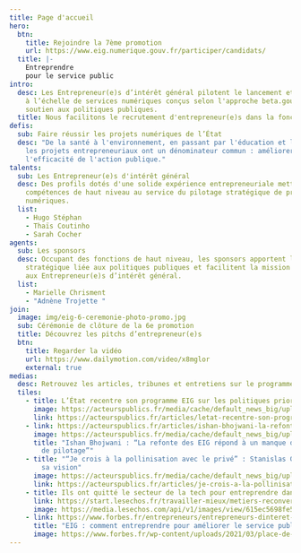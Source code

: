 ```yaml
---
title: Page d'accueil
hero:
  btn:
    title: Rejoindre la 7ème promotion
    url: https://www.eig.numerique.gouv.fr/participer/candidats/
  title: |-
    Entreprendre
    pour le service public
intro:
  desc: Les Entrepreneur(e)s d’intérêt général pilotent le lancement et le passage
    à l’échelle de services numériques conçus selon l'approche beta.gouv.fr en
    soutien aux politiques publiques.
  title: Nous facilitons le recrutement d'entrepreneur(e)s dans la fonction publique.
defis:
  sub: Faire réussir les projets numériques de l’État
  desc: "De la santé à l'environnement, en passant par l'éducation et la justice,
    les projets entrepreneuriaux ont un dénominateur commun : améliorer
    l'efficacité de l'action publique."
talents:
  sub: Les Entrepreneur(e)s d'intérêt général
  desc: Des profils dotés d'une solide expérience entrepreneuriale mettent leurs
    compétences de haut niveau au service du pilotage stratégique de produits
    numériques.
  list:
    - Hugo Stéphan
    - Thaïs Coutinho
    - Sarah Cocher
agents:
  sub: Les sponsors
  desc: Occupant des fonctions de haut niveau, les sponsors apportent la vision
    stratégique liée aux politiques publiques et facilitent la mission confiée
    aux Entrepreneur(e)s d’intérêt général.
  list:
    - Marielle Chrisment
    - "Adnène Trojette "
join:
  image: img/eig-6-ceremonie-photo-promo.jpg
  sub: Cérémonie de clôture de la 6e promotion
  title: Découvrez les pitchs d’entrepreneur(e)s
  btn:
    title: Regarder la vidéo
    url: https://www.dailymotion.com/video/x8mglor
    external: true
medias:
  desc: Retrouvez les articles, tribunes et entretiens sur le programme EIG
  tiles:
    - title: L’État recentre son programme EIG sur les politiques prioritaires
      image: https://acteurspublics.fr/media/cache/default_news_big/upload/media/default/0001/24/145fef1d59c0562152ea3842165dfdd2b1e53417.jpeg
      link: https://acteurspublics.fr/articles/letat-recentre-son-programme-eig-sur-les-politiques-prioritaires
    - link: https://acteurspublics.fr/articles/ishan-bhojwani-la-refonte-des-entrepreneurs-dinteret-general-repond-a-un-manque-de-competences-de-haut-niveau
      image: https://acteurspublics.fr/media/cache/default_news_big/upload/media/default/0001/47/e352ec8aa093add585eb12dfb743599e3ae76815.jpeg
      title: "Ishan Bhojwani : “La refonte des EIG répond à un manque de compétences
        de pilotage”"
    - title: "“Je crois à la pollinisation avec le privé” : Stanislas Guerini esquisse
        sa vision"
      image: https://acteurspublics.fr/media/cache/default_news_big/upload/media/default/0001/40/432fccf8510adf1a0248102463f28f58afa49804.jpeg
      link: https://acteurspublics.fr/articles/je-crois-a-la-pollinisation-avec-le-prive-le-ministre-guerini-esquisse-sa-vision-de-la-transformation-numerique
    - title: Ils ont quitté le secteur de la tech pour entreprendre dans le public
      link: https://start.lesechos.fr/travailler-mieux/metiers-reconversion/salaries-dans-la-tech-ils-ont-quitte-le-prive-pour-innover-dans-le-secteur-public-1352864
      image: https://media.lesechos.com/api/v1/images/view/615ec5698fe56f056b63bbb4/1280x720-webp/07070420995-web-tete.webp
    - link: https://www.forbes.fr/entrepreneurs/entrepreneurs-dinteret-general-comment-entreprendre-pour-ameliorer-le-service-public/
      title: "EIG : comment entreprendre pour améliorer le service public ?"
      image: https://www.forbes.fr/wp-content/uploads/2021/03/place-de-la-republique-marianne.jpg
---
```


